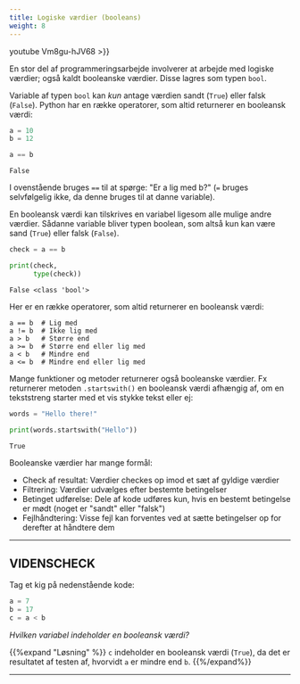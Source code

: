 ```yaml
---
title: Logiske værdier (booleans)
weight: 8
---
```

youtube Vm8gu-hJV68 >}}

En stor del af programmeringsarbejde involverer at arbejde med logiske værdier; også kaldt booleanske værdier. Disse lagres som typen `bool`.

Variable af typen `bool` kan *kun* antage værdien sandt (`True`) eller falsk (`False`). Python har en række operatorer, som altid returnerer en booleansk værdi:


```python
a = 10
b = 12

a == b
```




    False



I ovenstående bruges `==` til at spørge: "Er a lig med b?" (`=` bruges selvfølgelig ikke, da denne bruges til at danne variable).

En booleansk værdi kan tilskrives en variabel ligesom alle mulige andre værdier. Sådanne variable bliver typen boolean, som altså kun kan være sand (`True`) eller falsk (`False`).


```python
check = a == b

print(check, 
      type(check))
```

    False <class 'bool'>
    

Her er en række operatorer, som altid returnerer en booleansk værdi:

```
a == b  # Lig med
a != b  # Ikke lig med
a > b   # Større end
a >= b  # Større end eller lig med
a < b   # Mindre end
a <= b  # Mindre end eller lig med
```

Mange funktioner og metoder returnerer også booleanske værdier. Fx returnerer metoden `.startswith()` en booleansk værdi afhængig af, om en tekststreng starter med et vis stykke tekst eller ej:


```python
words = "Hello there!"

print(words.startswith("Hello"))
```

    True
    

Booleanske værdier har mange formål:

- Check af resultat: Værdier checkes op imod et sæt af gyldige værdier
- Filtrering: Værdier udvælges efter bestemte betingelser
- Betinget udførelse: Dele af kode udføres kun, hvis en bestemt betingelse er mødt (noget er "sandt" eller "falsk")
- Fejlhåndtering: Visse fejl kan forventes ved at sætte betingelser op for derefter at håndtere dem

---
## VIDENSCHECK

Tag et kig på nedenstående kode:


```python
a = 7
b = 17
c = a < b
```

*Hvilken variabel indeholder en booleansk værdi?*

{{%expand "Løsning" %}} `c` indeholder en booleansk værdi (`True`), da det er resultatet af testen af, hvorvidt `a` er mindre end `b`.
{{%/expand%}} 

---